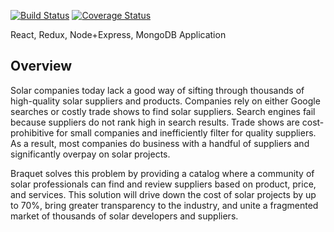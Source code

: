 [![Build Status](https://img.shields.io/travis/syed-mohsin/react-redux-boilerplate.svg?style=flat-square)](https://travis-ci.org/syed-mohsin/react-redux-boilerplate)
[![Coverage Status](https://img.shields.io/coveralls/syed-mohsin/react-redux-boilerplate.svg?style=flat-square)](https://coveralls.io/github/syed-mohsin/react-redux-boilerplate?branch=master)

React, Redux, Node+Express, MongoDB Application

## Overview

Solar companies today lack a good way of sifting through thousands of high-quality solar suppliers and products. Companies rely on either Google searches or costly trade shows to find solar suppliers. Search engines fail because suppliers do not rank high in search results. Trade shows are cost-prohibitive for small companies and inefficiently filter for quality suppliers. As a result, most companies do business with a handful of suppliers and significantly overpay on solar projects.

Braquet solves this problem by providing a catalog where a community of solar professionals can find and review suppliers based on product, price, and services. This solution will drive down the cost of solar projects by up to 70%, bring greater transparency to the industry, and unite a fragmented market of thousands of solar developers and suppliers.
